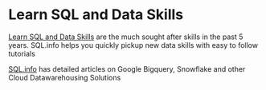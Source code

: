 # Learn SQL and Data Skills

[Learn SQL and Data Skills](https://sql.info/d/) are the much sought after skills in the past 5 years. SQL.info helps you quickly pickup new data skills with easy to follow tutorials

[SQL.info](https://sql.info/d/) has detailed articles on Google Bigquery, Snowflake and other Cloud Datawarehousing Solutions
